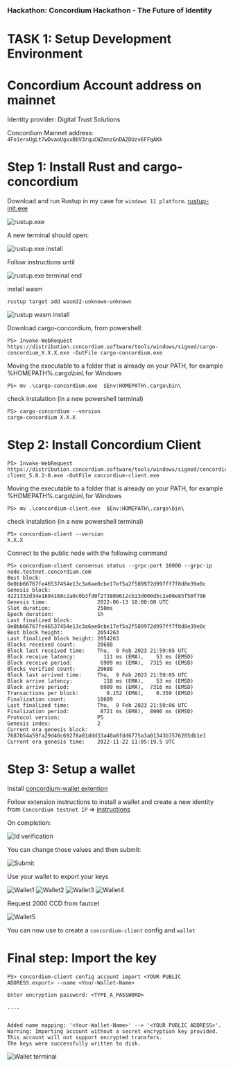 ### Hackathon: Concordium Hackathon - The Future of Identity
# TASK 1: Setup Development Environment

# Concordium Account address on mainnet

Identity provider: Digital Trust Solutions

Concordium Mainnet address:
`4Fo1erxUgLt7wDvaoUgxxBbV3rquCWZmnzGnDA2DUzv6FFqAKk`

# Step 1: Install Rust and cargo-concordium

Download and run Rustup in my case for `windows 11 platform`.
[rustup-init.exe](https://win.rustup.rs/x86_64)

![rustup.exe](./media/rustup.png)

A new terminal should open:

![rustup.exe install](./media/rustup_term1.png)

Follow instructions until 

![rustup.exe terminal end](./media/rustup_term2.png)

install wasm

```console
rustup target add wasm32-unknown-unknown
```

![rustup wasm install](./media/rustup_term3.png)

Download  cargo-concordium, from powershell:
```terminal
PS> Invoke-WebRequest https://distribution.concordium.software/tools/windows/signed/cargo-concordium_X.X.X.exe -OutFile cargo-concordium.exe
```

Moving the executable to a folder that is already on your PATH, for example %HOMEPATH%\.cargo\bin\ for Windows
```console
PS> mv .\cargo-concordium.exe  $Env:HOMEPATH\.cargo\bin\ 
```

check instalation (in a new powershell terminal)

```console
PS> cargo-concordium --version
cargo-concordium X.X.X
```

# Step 2: Install Concordium Client

```terminal
PS> Invoke-WebRequest https://distribution.concordium.software/tools/windows/signed/concordium-client_5.0.2-0.exe -OutFile concordium-client.exe
```

Moving the executable to a folder that is already on your PATH, for example %HOMEPATH%\.cargo\bin\ for Windows

```console
PS> mv .\concordium-client.exe  $Env:HOMEPATH\.cargo\bin\ 
```

check instalation (in a new powershell terminal)

```console
PS> concordium-client --version
X.X.X
```

Connect to the public node with the following command

```console 
PS> concordium-client consensus status --grpc-port 10000 --grpc-ip node.testnet.concordium.com
Best block:                  0e0bb66767fe46537454e13c3a6ae0cbe17ef5a2f589972d997ff7f8d8e39e0c
Genesis block:               4221332d34e1694168c2a0c0b3fd0f273809612cb13d000d5c2e00e85f50f796
Genesis time:                2022-06-13 10:00:00 UTC
Slot duration:               250ms
Epoch duration:              1h
Last finalized block:        0e0bb66767fe46537454e13c3a6ae0cbe17ef5a2f589972d997ff7f8d8e39e0c
Best block height:           2054263
Last finalized block height: 2054263
Blocks received count:       20688
Block last received time:    Thu,  9 Feb 2023 21:59:05 UTC
Block receive latency:         111 ms (EMA),    53 ms (EMSD)
Block receive period:         6909 ms (EMA),  7315 ms (EMSD)
Blocks verified count:       20688
Block last arrived time:     Thu,  9 Feb 2023 21:59:05 UTC
Block arrive latency:          118 ms (EMA),    53 ms (EMSD)
Block arrive period:          6909 ms (EMA),  7316 ms (EMSD)
Transactions per block:         0.152 (EMA),    0.359 (EMSD)
Finalization count:          18609
Last finalized time:         Thu,  9 Feb 2023 21:59:06 UTC
Finalization period:          8721 ms (EMA),  8906 ms (EMSD)
Protocol version:            P5
Genesis index:               2
Current era genesis block:   7687b54a59fa29d40c69278a01ddd33a40a8fdd6775a3a01343b3576205db1e1
Current era genesis time:    2022-11-22 11:05:19.5 UTC
```

# Step 3: Setup a wallet

Install [concordium-wallet extention](https://chrome.google.com/webstore/detail/concordium-wallet/mnnkpffndmickbiakofclnpoiajlegmg?hl=en-US)

Follow extension instructions to install a wallet and create a new 
identity from `Concordium testnet IP` => [instructions](https://developer.concordium.software/en/mainnet/net/browser-wallet/setup-browser-wallet.html#setup-bw)

On completion:

![Id verification](./media/d-verifier.testnet.concordium.png)

You can change those values and then submit:

![Submit](./media/d-verifier.testnet.concordium2.png)

Use your wallet to export your keys

![Wallet1](./media/wallet1.png)
![Wallet2](./media/wallet2.png)
![Wallet3](./media/wallet3.png)
![Wallet4](./media/wallet4.png)

Request 2000 CCD from fautcet

![Wallet5](./media/wallet5.png)

You can now use <YOUR PUBLIC ADDRESS.export> to create a
`concordium-client` config and `wallet` 


# Final step: Import the key


```console
PS> concordium-client config account import <YOUR PUBLIC ADDRESS.export> --name <Your-Wallet-Name>

Enter encryption password: <TYPE_A_PASSWORD>

....


Added name mapping: '<Your-Wallet-Name>' --> '<YOUR PUBLIC ADDRESS>'.
Warning: Importing account without a secret encryption key provided. This account will not support encrypted transfers.
The keys were successfully written to disk.
```

![Wallet terminal](./media/wallet_term.png)
